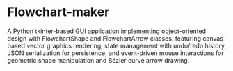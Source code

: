 # Flowchart-maker
A Python tkinter-based GUI application implementing object-oriented design with FlowchartShape and FlowchartArrow classes, featuring canvas-based vector graphics rendering, state management with undo/redo history, JSON serialization for persistence, and event-driven mouse interactions for geometric shape manipulation and Bézier curve arrow drawing.
